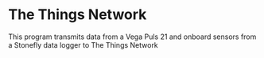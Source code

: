 # The Things Network

This program transmits data from a Vega Puls 21 and onboard sensors from a Stonefly data logger to The Things Network
